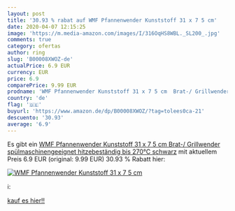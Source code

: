 ```yaml
---
layout: post
title: '30.93 % rabat auf WMF Pfannenwender Kunststoff 31 x 7 5 cm'
date: 2020-04-07 12:15:25
image: 'https://m.media-amazon.com/images/I/316OqHS8WBL._SL200_.jpg'
comments: true
category: ofertas
author: ring
slug: 'B00008XWOZ-de'
actualPrice: 6.9 EUR
currency: EUR
price: 6.9
comparePrice: 9.99 EUR
prodname: 'WMF Pfannenwender Kunststoff 31 x 7 5 cm  Brat-/ Grillwender  spülmaschinengeeignet  hitzebeständig bis 270°C  schwarz'
country: 'de'
flag: '🇩🇪'
buyurl: 'https://www.amazon.de/dp/B00008XWOZ/?tag=tolees0ca-21'
descuento: '30.93'
average: '6.9'
---
```


Es gibt ein [WMF Pfannenwender Kunststoff 31 x 7 5 cm  Brat-/ Grillwender  spülmaschinengeeignet  hitzebeständig bis 270°C  schwarz](https://www.amazon.de/dp/B00008XWOZ/?tag=tolees0ca-21) mit aktuellem Preis 6.9 EUR (original: 9.99 EUR) 30.93 % Rabatt hier:

[![WMF Pfannenwender Kunststoff 31 x 7 5 cm](https://m.media-amazon.com/images/I/316OqHS8WBL._SL200_.jpg)](https://www.amazon.de/dp/B00008XWOZ/?tag=tolees0ca-21)

ℹ️:


[kauf es hier!!](https://www.amazon.de/dp/B00008XWOZ/?tag=tolees0ca-21)
